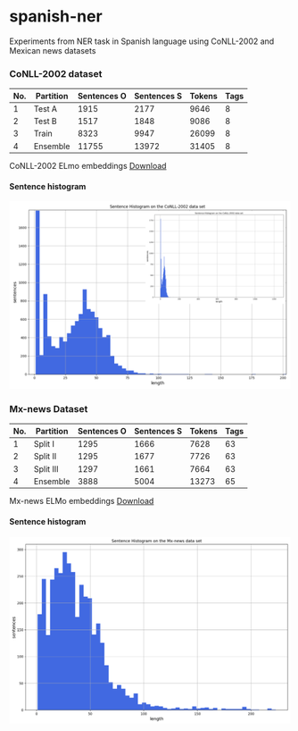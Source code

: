 # spanish-ner
Experiments from NER task in Spanish language using CoNLL-2002 and Mexican news datasets

### CoNLL-2002 dataset

No.| Partition | Sentences O | Sentences S | Tokens | Tags
---|-------|------|------|------|---
1  | Test A| 1915 | 2177 | 9646 | 8
2  | Test B| 1517 | 1848 | 9086 | 8
3  | Train| 8323 | 9947 | 26099 | 8
4  | Ensemble| 11755 | 13972 | 31405 | 8

CoNLL-2002 ELmo embeddings [Download](http://148.228.13.30/spanish-ner/data/conll-2002-spanish.full.elmo.tar.gz)

#### Sentence histogram

![conll_sentences](./img/conll_sentences.png)


### Mx-news Dataset

No.| Partition | Sentences O | Sentences S | Tokens | Tags
---|---------|------|------|------|---
1  | Split I | 1295 | 1666 | 7628 | 63
2  | Split II | 1295 | 1677 | 7726 | 63
3  | Split III | 1297 | 1661 | 7664 | 63
4  | Ensemble | 3888 | 5004 | 13273 | 65

Mx-news ELMo embeddings [Download](http://148.228.13.30/spanish-ner/data/mx-news.spanish.full.elmo.tar.gz)

#### Sentence histogram

![mx-news_sentneces](./img/mx_sentences.png)



